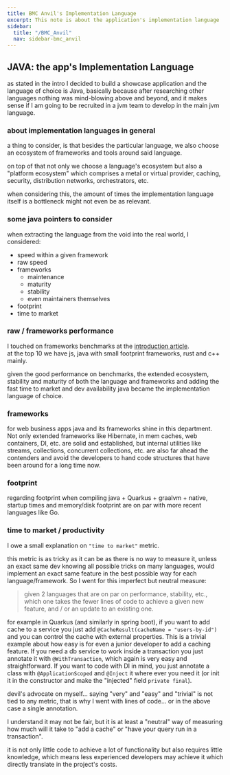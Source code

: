 ```yaml
---
title: BMC Anvil's Implementation Language
excerpt: This note is about the application's implementation language
sidebar:
  title: "/BMC_Anvil"
  nav: sidebar-bmc_anvil
---
```


## JAVA: the app's Implementation Language

as stated in the intro I decided to build a showcase application and the language of choice is Java, basically because after researching
other languages nothing was mind-blowing above and beyond, and it makes sense if I am going to be recruited in a jvm team to develop in the
main jvm language.

### about implementation languages in general

a thing to consider, is that besides the particular language, we also choose an ecosystem of frameworks and tools around said language.

on top of that not only we choose a language's ecosystem but also a "platform ecosystem" which comprises a metal or virtual provider,
caching, security, distribution networks, orchestrators, etc.

when considering this, the amount of times the implementation language itself is a bottleneck might not even be as relevant.

### some java pointers to consider

when extracting the language from the void into the real world, I considered:

* speed within a given framework
* raw speed
* frameworks
    * maintenance
    * maturity
    * stability
    * even maintainers themselves
* footprint
* time to market

### raw / frameworks performance

I touched on frameworks benchmarks at the [introduction article](bmc-anvil-tech-intro).<br>
at the top 10 we have js, java with small footprint frameworks, rust and c++ mainly.

given the good performance on benchmarks, the extended ecosystem, stability and maturity of both the language and frameworks and adding the
fast time to market and dev availability java became the implementation language of choice.

### frameworks

for web business apps java and its frameworks shine in this department. Not only extended frameworks like Hibernate, in mem caches, web
containers, DI, etc. are solid and established, but internal utilities like streams, collections, concurrent collections, etc. are also
far ahead the contenders and avoid the developers to hand code structures that have been around for a long time now.

### footprint

regarding footprint when compiling java + Quarkus + graalvm + native, startup times and memory/disk footprint are on par with more recent
languages like Go.

### time to market / productivity

I owe a small explanation on `"time to market"` metric.

this metric is as tricky as it can be as there is no way to measure it, unless an exact same dev knowing all possible tricks on many
languages, would implement an exact same feature in the best possible way for each language/framework. So I went for this imperfect but
neutral measure:

> given 2 languages that are on par on performance, stability, etc., which one takes the fewer lines of code to achieve a given new feature,
> and / or an update to an existing one.

for example in Quarkus (and similarly in spring boot), if you want to add cache to a service you just
add `@CacheResult(cacheName = "users-by-id")` and you can control the cache with external properties. This is a trivial example about how
easy is for even a junior developer to add a caching feature. If you need a db service to work inside a transaction you just annotate it
with `@WithTransaction`, which again is very easy and straightforward. If you want to code with DI in mind, you just annotate a
class with `@ApplicationScoped` and `@Inject` it where ever you need it (or init it in the constructor and make the "injected"
field `private final`).

devil's advocate on myself... saying "very" and "easy" and "trivial" is not tied to any metric, that is why I went with lines of code... or
in the above case a single annotation.

I understand it may not be fair, but it is at least a "neutral" way of measuring how much will it take to "add a cache" or "have your
query run in a transaction".

it is not only little code to achieve a lot of functionality but also requires little knowledge, which means less experienced developers
may achieve it which directly translate in the project's costs.
